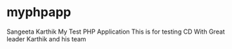 # myphpapp
Sangeeta Karthik
My Test PHP Application
This is for testing CD
With Great leader  Karthik and his team
